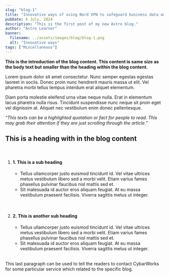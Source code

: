 ```yaml
---
slug: "blog-1"
title: "Innovative ways of using Nord VPN to safeguard business data and transactions."
pubDate: 6 July, 2024
description: "This is the first post of my new Astro blog."
author: "Astro Learner"
banner:
  filename: ../assets/images/blog/blog-1.png
  alt: "Innovative ways"
tags: ["Miscellaneous"]
---
```


**This is the introduction of the blog content. This content is same size as the body text but smaller than the heading within the blog content.**

Lorem ipsum dolor sit amet consectetur. Nunc semper egestas egestas laoreet in sociis. Donec proin nunc hendrerit mauris massa ut elit. Vel pharetra morbi tellus tempus interdum erat aliquet elementum.

Diam porta molestie eleifend urna vitae neque nulla. Erat in elementum lacus pharetra nulla risus. Tincidunt suspendisse nunc neque sit proin eget vel dignissim at. Aliquet nec vestibulum enim donec pellentesque.

_“This texts can be a highlighted quotation or fact for people to read. This may grab their attention if they are just scrolling through the article.”_
<br/>

## This is a heading with in the blog content

   <br />

1. #### 1. This is a sub heading

   - Tellus ullamcorper justo euismod tincidunt id. Vel vitae ultrices metus vestibulum libero sed a morbi velit. Etiam varius fames phasellus pulvinar faucibus nisl mattis sed et.
   - Sit malesuada id auctor eros aliquam feugiat. At eu massa vestibulum praesent facilisis. Viverra sagittis metus ut integer.

<br />

2. #### 2. This is another sub heading

   - Tellus ullamcorper justo euismod tincidunt id. Vel vitae ultrices metus vestibulum libero sed a morbi velit. Etiam varius fames phasellus pulvinar faucibus nisl mattis sed et.
   - Sit malesuada id auctor eros aliquam feugiat. At eu massa vestibulum praesent facilisis. Viverra sagittis metus ut integer.

<br />
This last paragraph can be used to tell the readers to contact CybarWorks for some particular service which related to the specific blog.
